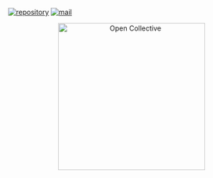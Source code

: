 [![repository](https://img.shields.io/badge/repository-gray)](https://github.com/MCEngine/website-updater) [![mail](https://img.shields.io/badge/mail-blue)](mailto:mcengine@groups.outlook.com)
<div align="center">
  <a href="https://opencollective.com/mcengine" target="_blank" rel="noopener noreferrer">
    <img width="300" src="https://opencollective.com/public/images/opencollectivelogo.svg" alt="Open Collective">
  </a>
</div>